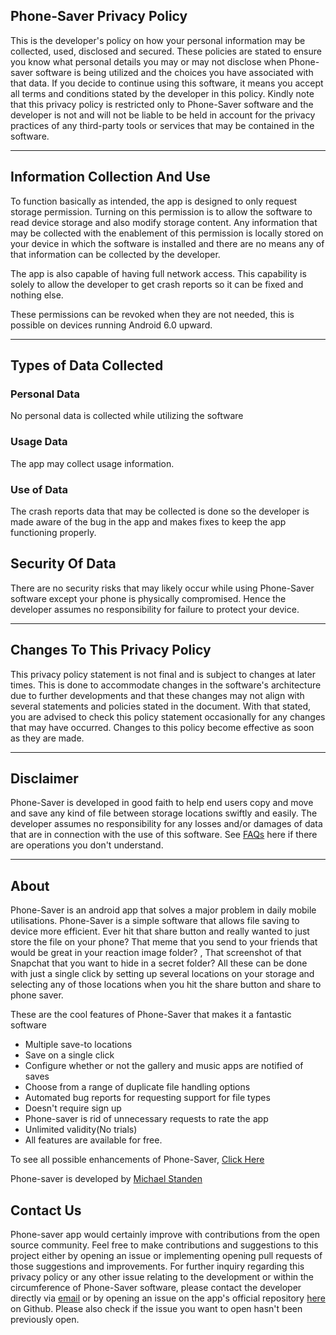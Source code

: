 ## Phone-Saver Privacy Policy


This is the developer's policy on how your personal information may be collected, used, disclosed and secured. These policies are stated to ensure you know what personal details you may or may not disclose when Phone-saver software is being utilized and the choices you have associated with that data. 
If you decide to continue using this software, it means you accept all terms and conditions stated by the developer in this policy. Kindly note that this privacy policy is restricted only to Phone-Saver software and the developer is not and will not be liable to be held in account for the privacy practices of any third-party tools or services that may be contained in the software. <HR>

## Information Collection And Use

To function basically as intended, the app is designed to only request storage permission. Turning on this permission is to allow the software to read device storage and also modify storage content. Any information that may be collected with the enablement of this permission is locally stored on your device in which the software is installed and there are no means any of that information can be collected by the developer.

The app is also capable of having full network access. This capability is solely to allow the developer to get crash reports so it can be fixed and nothing else.

These permissions can be revoked when they are not needed, this is possible on devices running Android 6.0 upward. <hr>

## Types of Data Collected

### Personal Data

No personal data is collected while utilizing the software</p>

### Usage Data

The app may collect usage information.

### Use of Data
    
The crash reports data that may be collected is done so the developer is made aware of the bug in the app and makes fixes to keep the app functioning properly.

## Security Of Data

There are no security risks that may likely occur while using Phone-Saver software except your phone is physically compromised. Hence the developer assumes no responsibility for failure to protect your device.<hr>


## Changes To This Privacy Policy

This privacy policy statement is not final and is subject to changes at later times. This is done to accommodate changes in the software's architecture due to further developments and that these changes may not align with several statements and policies stated in the document. With that stated, you are advised to check this policy statement occasionally for any changes that may have occurred. Changes to this policy become effective as soon as they are made. <hr>


## Disclaimer   

Phone-Saver is developed in good faith to help end users copy and move and save any kind of file between storage locations swiftly and easily. The developer assumes no responsibility for any losses and/or damages of data that are in connection with the use of this software. 
See [FAQs]() here if there are operations you don't understand. <hr>

## About

Phone-Saver is an android app that solves a major problem in daily mobile utilisations. Phone-Saver is a simple software that allows file saving to device more efficient. 
Ever hit that share button and really wanted to just store the file on your phone? That meme that you send to your friends that would be great in your reaction image folder? , That screenshot of that Snapchat that you want to hide in a secret folder? 
All these can be done with just a single click by setting up several locations on your storage and selecting any of those locations when you hit the share button and share to phone saver.

These are the cool features of Phone-Saver that makes it a fantastic software

- Multiple save-to locations
- Save on a single click
- Configure whether or not the gallery and music apps are notified of saves
- Choose from a range of duplicate file handling options
- Automated bug reports for requesting support for file types
- Doesn't require sign up
- Phone-saver is rid of unnecessary requests to rate the app
- Unlimited validity(No trials)
- All features are available for free.

To see all possible enhancements of Phone-Saver, [Click Here](https://github.com/ScreamingHawk/phone-saver/labels/enhancement)

Phone-saver is developed by [Michael Standen](https://github.com/ScreamingHawk)

## Contact Us

Phone-saver app would certainly improve with contributions from the open source community. Feel free to make contributions and suggestions to this project either by opening an issue or implementing opening pull requests of those suggestions and improvements. For further inquiry regarding this privacy policy or any other issue relating to the development or within the circumference of Phone-Saver software, please contact the developer directly via [email](michael@standen.link) or by opening an issue on the app's official repository [here](https://github.com/ScreamingHawk/phone-saver/issues/new) on Github. Please also check if the issue you want to open hasn't been previously open.



